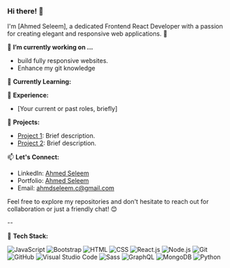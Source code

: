 ### Hi there! 👋

I'm [Ahmed Seleem], a dedicated Frontend React Developer with a passion for creating elegant and responsive web applications. 🚀

🔭 **I’m currently working on ...**
- build fully responsive websites.
- Enhance my git knowledge

🌱 **Currently Learning:**


💼 **Experience:**
- [Your current or past roles, briefly]

🚀 **Projects:**
- [Project 1](https://github.com/yourusername/project-1): Brief description.
- [Project 2](https://github.com/yourusername/project-2): Brief description.

📫 **Let's Connect:**
- LinkedIn: [Ahmed Seleem](https://github.com/Ahmed-Seleem01)
- Portfolio: [Ahmed Seleem](https://www.yourportfolio.com)
- Email: ahmdseleem.c@gmail.com

Feel free to explore my repositories and don't hesitate to reach out for collaboration or just a friendly chat! 😊

--

🔧 **Tech Stack:**

![JavaScript](https://img.shields.io/badge/-JavaScript-F7DF1E?style=flat&logo=javascript&logoColor=black) ![Bootstrap](https://img.shields.io/badge/-Bootstrap-563D7C?style=flat&logo=bootstrap&logoColor=white) ![HTML](https://img.shields.io/badge/-HTML-E34F26?style=flat&logo=html5&logoColor=white) ![CSS](https://img.shields.io/badge/-CSS-1572B6?style=flat&logo=css3&logoColor=white) ![React.js](https://img.shields.io/badge/-React-61DAFB?style=flat&logo=react&logoColor=white) ![Node.js](https://img.shields.io/badge/-Node.js-339933?style=flat&logo=node.js&logoColor=white) ![Git](https://img.shields.io/badge/-Git-F05032?style=flat&logo=git&logoColor=white) ![GitHub](https://img.shields.io/badge/-GitHub-181717?style=flat&logo=github&logoColor=white) ![Visual Studio Code](https://img.shields.io/badge/-Visual%20Studio%20Code-007ACC?style=flat&logo=visual-studio-code&logoColor=white) ![Sass](https://img.shields.io/badge/-Sass-CC6699?style=flat&logo=sass&logoColor=white) ![GraphQL](https://img.shields.io/badge/-GraphQL-E10098?style=flat&logo=graphql&logoColor=white) ![MongoDB](https://img.shields.io/badge/-MongoDB-47A248?style=flat&logo=mongodb&logoColor=white) ![Python](https://img.shields.io/badge/-Python-3776AB?style=flat&logo=python&logoColor=white)

